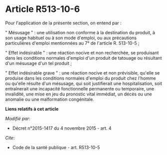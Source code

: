 # Article R513-10-6

Pour l'application de la présente section, on entend par : 

" Mésusage " : une utilisation non conforme à la destination du produit, à son usage habituel ou à son mode d'emploi, ou aux
précautions particulières d'emploi mentionnées au 7° de l'article R. 513-10-5 ; 

" Effet indésirable " : une réaction nocive et non recherchée, se produisant dans les conditions normales d'emploi d'un
produit de tatouage ou résultant d'un mésusage d'un tel produit ; 

" Effet indésirable grave " : une réaction nocive et non prévisible, qu'elle se produise dans les conditions normales
d'emploi du produit chez l'homme ou qu'elle résulte d'un mésusage, qui soit justifierait une hospitalisation, soit
entraînerait une incapacité fonctionnelle permanente ou temporaire, une invalidité, une mise en jeu du pronostic vital
immédiat, un décès ou une anomalie ou une malformation congénitale.

**Liens relatifs à cet article**

_Modifié par_:

  - Décret n°2015-1417 du 4 novembre 2015 - art. 4

_Cite_:

  - Code de la santé publique - art. R513-10-5
